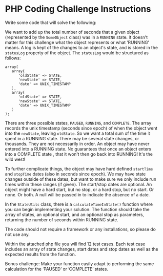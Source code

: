 # PHP Coding Challenge Instructions

Write some code that will solve the following:

We want to add up the total number of seconds that a given object (represented
by the `SomeObject` class) was in a `RUNNING` state.  It doesn't matter for
this challenge what the object represents or what 'RUNNING' means.  A log is
kept of the changes to an object's state, and is stored in the `statusLog`
property of the object. The `statusLog` would be structured as follows:

```
array(
   array(
      'oldState' => STATE,
      'newState' => STATE,
      'date' => UNIX_TIMESTAMP
   ),
   array(
      'oldState' => STATE,
      'newState' => STATE,
      'date' => UNIX_TIMESTAMP
   )
);
```

There are three possible states, `PAUSED`, `RUNNING`, and `COMPLETE`.  The
array records the unix timestamp (seconds since epoch) of when the object went
into the `newState`, leaving `oldState`.  So we want a total sum of the time it
spent in a RUNNING state.   There may be several state changes, or thousands.
They are not necessarily in order.  An object may have never entered into a
RUNNING state.  No guarantees that once an object enters into a COMPLETE state
, that it won't then go back into RUNNING!  It's the wild west!

To further complicate things, the object may have hard defined `startTime` and
`stopTime` dates (also in seconds since epoch).  We may have state changes
outside of these dates, but want to make sure we only include run times within
these ranges (if given).  The start/stop dates are optional.  An object might
have a hard start, but no stop, or a hard stop, but no start.  Or none.  Or
both.  A null will be passed in to indicate the absence of a date.

In the `StateUtils` class, there is a `calculateTimeInState()` function where
you can begin implementing your solution. The function should take the array of
states, an optional start, and an optional stop as parameters, returning the
number of seconds within RUNNING state.

The code should not require a framework or any installations, so please do not
use any.

Within the attached php file you will find 12 test cases.  Each test case
includes an array of state changes, start dates and stop dates as well as
the expected results from the function.

Bonus challenge:  Make your function easily adapt to performing the same
calculation for the ‘PAUSED’ or ’COMPLETE’ states.

